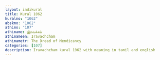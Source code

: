 ```yaml
---
layout: indikural
title: Kural 1062
kuralno: "1062"
abskno: "1062"
athino: "107"
athiname: இரவச்சம்
athinameen: Iravachcham
athinametr: The Dread of Mendicancy
categories: [107]
description: Iravachcham kural 1062 with meaning in tamil and english 
---
```


